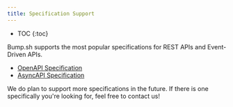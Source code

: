 ```yaml
---
title: Specification Support
---
```


- TOC
{:toc}

Bump.sh supports the most popular specifications for REST APIs and Event-Driven APIs.

- [OpenAPI Specification](../specification-support/openapi-support)
- [AsyncAPI Specification](../specification-support/asyncapi-support)

We do plan to support more specifications in the future. If there is one specifically you're looking for, feel free to contact us!
